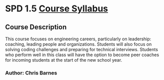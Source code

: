 # SPD 1.5 [Course Syllabus](https://make.sc/spd1.5)

## Course Description

This course focuses on engineering careers, particularly on leadership: coaching, leading people and organizations. Students will also focus on solving coding challenges and preparing for technical interviews. Students who perform well in this class will have the option to become peer coaches for incoming students at the start of the new school year.

### Author: Chris Barnes
